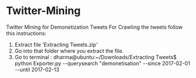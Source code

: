 # Twitter-Mining
Twitter Mining for Demonetization Tweets 
For Crawling the tweets follow this instructions:

1) Extract file 'Extracting Tweets.zip'
2) Go into that folder where you extract the file.
2) Go to terminal :
  dharma@ubuntu:~/Downloads/Extracting Tweets$ python Exporter.py --querysearch "demonetisation" --since 2017-02-01 --until       2017-02-13 
  


